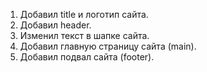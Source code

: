 
1. Добавил title и логотип сайта.
2. Добавил header.
3. Изменил текст в шапке сайта.
4. Добавил главную страницу сайта (main).
5. Добавил подвал сайта (footer).